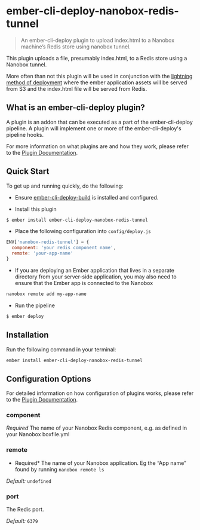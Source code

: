 # ember-cli-deploy-nanobox-redis-tunnel

> An ember-cli-deploy plugin to upload index.html to a Nanobox machine’s Redis store using nanobox tunnel.

This plugin uploads a file, presumably index.html, to a Redis store using a Nanobox tunnel.

More often than not this plugin will be used in conjunction with the [lightning method of deployment][1] where the ember application assets will be served from S3 and the index.html file will be served from Redis.

## What is an ember-cli-deploy plugin?

A plugin is an addon that can be executed as a part of the ember-cli-deploy pipeline. A plugin will implement one or more of the ember-cli-deploy's pipeline hooks.

For more information on what plugins are and how they work, please refer to the [Plugin Documentation][2].

## Quick Start
To get up and running quickly, do the following:

- Ensure [ember-cli-deploy-build][4] is installed and configured.

- Install this plugin

```bash
$ ember install ember-cli-deploy-nanobox-redis-tunnel
```

- Place the following configuration into `config/deploy.js`

```javascript
ENV['nanobox-redis-tunnel'] = {
  component: 'your redis component name',
  remote: 'your-app-name'
}
```

- If you are deploying an Ember application that lives in a separate directory from your server-side application, you may also need to ensure that the Ember app is connected to the Nanobox  
  
```bash  
nanobox remote add my-app-name
```

- Run the pipeline

```bash
$ ember deploy
```

## Installation
Run the following command in your terminal:

```bash
ember install ember-cli-deploy-nanobox-redis-tunnel
```

## Configuration Options

For detailed information on how configuration of plugins works, please refer to the [Plugin Documentation][2].

### component

*Required* The name of your Nanobox Redis component, e.g. as defined in your Nanobox boxfile.yml

### remote

* Required* The name of your Nanobox application. Eg the “App name” found by running `nanobox remote ls`

*Default:* `undefined`

### port

The Redis port.

*Default:* `6379`



[1]: https://github.com/ember-cli-deploy/ember-cli-deploy-lightning-pack "ember-cli-deploy-lightning-pack"
[2]: http://ember-cli-deploy.com/docs/v1.0.x/using-plugins/ "Plugin Documentation"
[4]: https://github.com/ember-cli-deploy/ember-cli-deploy-build "ember-cli-deploy-build"
